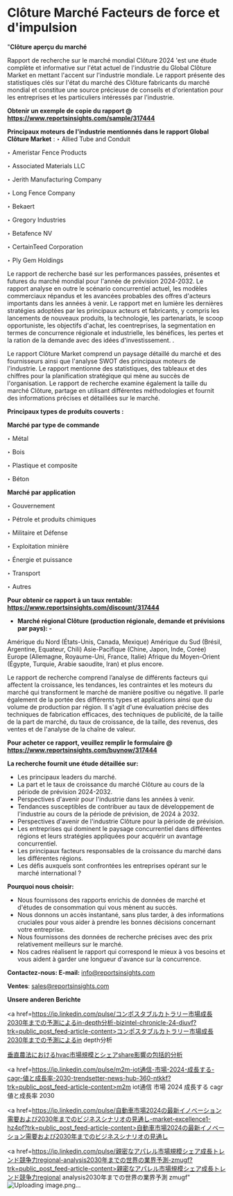 # Clôture Marché Facteurs de force et d'impulsion

"<strong>Clôture aperçu du marché</strong>

Rapport de recherche sur le marché mondial Clôture 2024 'est une étude complète et informative sur l'état actuel de l'industrie du Global Clôture Market en mettant l'accent sur l'industrie mondiale. Le rapport présente des statistiques clés sur l'état du marché des Clôture fabricants du marché mondial et constitue une source précieuse de conseils et d'orientation pour les entreprises et les particuliers intéressés par l'industrie.

<strong>Obtenir un exemple de copie du rapport @ <a href=https://www.reportsinsights.com/sample/317444>https://www.reportsinsights.com/sample/317444</a></strong>

<strong>Principaux moteurs de l'industrie mentionnés dans le rapport Global Clôture Market</strong> :
‣ Allied Tube and Conduit 

‣ Ameristar Fence Products

‣ Associated Materials LLC

‣ Jerith Manufacturing Company

‣ Long Fence Company

‣ Bekaert

‣ Gregory Industries

‣ Betafence NV

‣ CertainTeed Corporation

‣ Ply Gem Holdings

Le rapport de recherche basé sur les performances passées, présentes et futures du marché mondial pour l'année de prévision 2024-2032. Le rapport analyse en outre le scénario concurrentiel actuel, les modèles commerciaux répandus et les avancées probables des offres d'acteurs importants dans les années à venir. Le rapport met en lumière les dernières stratégies adoptées par les principaux acteurs et fabricants, y compris les lancements de nouveaux produits, la technologie, les partenariats, le scoop opportuniste, les objectifs d'achat, les coentreprises, la segmentation en termes de concurrence régionale et industrielle, les bénéfices, les pertes et la ration de la demande avec des idées d'investissement. .

Le rapport Clôture Market comprend un paysage détaillé du marché et des fournisseurs ainsi que l'analyse SWOT des principaux moteurs de l'industrie. Le rapport mentionne des statistiques, des tableaux et des chiffres pour la planification stratégique qui mène au succès de l'organisation. Le rapport de recherche examine également la taille du marché Clôture, partage en utilisant différentes méthodologies et fournit des informations précises et détaillées sur le marché.

<strong>Principaux types de produits couverts :</strong>

<strong>Marché par type de commande</strong>

‣ Métal

‣ Bois

‣ Plastique et composite

‣ Béton

<strong>Marché par application</strong>

‣ Gouvernement

‣ Pétrole et produits chimiques

‣ Militaire et Défense

‣ Exploitation minière

‣ Énergie et puissance

‣ Transport

‣ Autres

<strong>Pour obtenir ce rapport à un taux rentable: <a href=https://www.reportsinsights.com/discount/317444>https://www.reportsinsights.com/discount/317444</a></strong>
<ul>
  <li><strong>Marché régional Clôture (production régionale, demande et prévisions par pays): -</strong></li>
</ul>
Amérique du Nord (États-Unis, Canada, Mexique)
Amérique du Sud (Brésil, Argentine, Equateur, Chili)
Asie-Pacifique (Chine, Japon, Inde, Corée)
Europe (Allemagne, Royaume-Uni, France, Italie)
Afrique du Moyen-Orient (Égypte, Turquie, Arabie saoudite, Iran) et plus encore.

Le rapport de recherche comprend l’analyse de différents facteurs qui affectent la croissance, les tendances, les contraintes et les moteurs du marché qui transforment le marché de manière positive ou négative. Il parle également de la portée des différents types et applications ainsi que du volume de production par région. Il s'agit d'une évaluation précise des techniques de fabrication efficaces, des techniques de publicité, de la taille de la part de marché, du taux de croissance, de la taille, des revenus, des ventes et de l'analyse de la chaîne de valeur.

<strong>Pour acheter ce rapport, veuillez remplir le formulaire @   <a href=https://www.reportsinsights.com/buynow/317444>https://www.reportsinsights.com/buynow/317444</a></strong>

<strong>La recherche fournit une étude détaillée sur:</strong>
<ul>
  <li>Les principaux leaders du marché.</li>
  <li>La part et le taux de croissance du marché Clôture au cours de la période de prévision 2024-2032.</li>
  <li>Perspectives d'avenir pour l'industrie dans les années à venir.</li>
  <li>Tendances susceptibles de contribuer au taux de développement de l'industrie au cours de la période de prévision, de 2024 à 2032.</li>
  <li>Perspectives d'avenir de l'industrie Clôture pour la période de prévision.</li>
  <li>Les entreprises qui dominent le paysage concurrentiel dans différentes régions et leurs stratégies appliquées pour acquérir un avantage concurrentiel.</li>
  <li>Les principaux facteurs responsables de la croissance du marché dans les différentes régions.</li>
  <li>Les défis auxquels sont confrontées les entreprises opérant sur le marché international ?</li>
</ul>
<strong>Pourquoi nous choisir:</strong>
<ul>
  <li>Nous fournissons des rapports enrichis de données de marché et d'études de consommation qui vous mènent au succès.</li>
  <li>Nous donnons un accès instantané, sans plus tarder, à des informations cruciales pour vous aider à prendre les bonnes décisions concernant votre entreprise.</li>
  <li>Nous fournissons des données de recherche précises avec des prix relativement meilleurs sur le marché.</li>
  <li>Nos cadres réalisent le rapport qui correspond le mieux à vos besoins et vous aident à garder une longueur d'avance sur la concurrence.</li>
</ul>
<strong>Contactez-nous:
</strong><strong>E-mail:</strong> <a href=mailto:info@reportsinsights.com>info@reportsinsights.com</a>

<strong>Ventes</strong>: <a href=mailto:sales@reportsinsights.com>sales@reportsinsights.com</a>

<strong>Unsere anderen Berichte</strong>

<a href=https://jp.linkedin.com/pulse/コンポスタブルカトラリー市場成長2030年までの予測によるin-depth分析-bizintel-chronicle-24-diuvf?trk=public_post_feed-article-content>コンポスタブルカトラリー市場成長2030年までの予測によるin depth分析</a>

<a href=https://www.linkedin.com/pulse/垂直農法におけるhvac市場規模とシェアshare影響の包括的分析-reportsinsights-pvt-ltd-fghsf/>垂直農法におけるhvac市場規模とシェアshare影響の包括的分析</a>

<a href=https://jp.linkedin.com/pulse/m2m-iot通信-市場-2024-成長する-cagr-値と成長率-2030-trendsetter-news-hub-360-ntkkf?trk=public_post_feed-article-content>m2m iot通信 市場 2024 成長する cagr 値と成長率 2030</a>

<a href=https://jp.linkedin.com/pulse/自動車市場2024の最新イノベーション需要および2030年までのビジネスシナリオの見通し-market-excellence1-hz4pf?trk=public_post_feed-article-content>自動車市場2024の最新イノベーション需要および2030年までのビジネスシナリオの見通し</a>

<a href=https://jp.linkedin.com/pulse/親密なアパレル市場規模シェア成長トレンド競争力regional-analysis2030年までの世界の業界予測-zmugf?trk=public_post_feed-article-content>親密なアパレル市場規模シェア成長トレンド競争力regional analysis2030年までの世界の業界予測 zmugf</a>"
![Uploading image.png…]()

